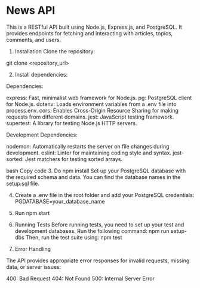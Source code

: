 #  News API

This is a RESTful API built using Node.js, Express.js, and PostgreSQL. It provides endpoints for fetching and interacting with articles, topics, comments, and users.

1. Installation
Clone the repository:

git clone <repository_url>


2. Install dependencies:

Dependencies:

express: Fast, minimalist web framework for Node.js.
pg: PostgreSQL client for Node.js.
dotenv: Loads environment variables from a .env file into process.env.
cors: Enables Cross-Origin Resource Sharing for making requests from different domains.
jest: JavaScript testing framework.
supertest: A library for testing Node.js HTTP servers.

Development Dependencies:

nodemon: Automatically restarts the server on file changes during development.
eslint: Linter for maintaining coding style and syntax.
jest-sorted: Jest matchers for testing sorted arrays.

bash
Copy code
3. Do npm install
Set up your PostgreSQL database with the required schema and data. You can find the database names in the setup.sql file.

4. Create a .env file in the root folder and add your PostgreSQL credentials:
PGDATABASE=your_database_name

5. Run npm start

6. Running Tests
Before running tests, you need to set up your test and development databases. Run the following command:
npm run setup-dbs
Then, run the test suite using:
npm test


7. Error Handling

The API provides appropriate error responses for invalid requests, missing data, or server issues:

400: Bad Request
404: Not Found
500: Internal Server Error


